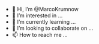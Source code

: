 - 👋 Hi, I’m @MarcoKrumnow
- 👀 I’m interested in ...
- 🌱 I’m currently learning ...
- 💞️ I’m looking to collaborate on ...
- 📫 How to reach me ...

<!---
MarcoKrumnow/MarcoKrumnow is a ✨ special ✨ repository because its `README.md` (this file) appears on your GitHub profile.
You can click the Preview link to take a look at your changes.
--->
